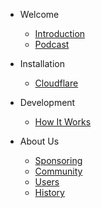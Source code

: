 - Welcome

  - [Introduction](/home.md)
  - [Podcast](/podcast.md)

- Installation

  - [Cloudflare](install.md)

- Development

  - [How It Works](how-it-works.md)

- About Us

  - [Sponsoring](/sponsoring.md)
  - [Community](/community.md)
  - [Users](/users.md)
  - [History](/history.md)
